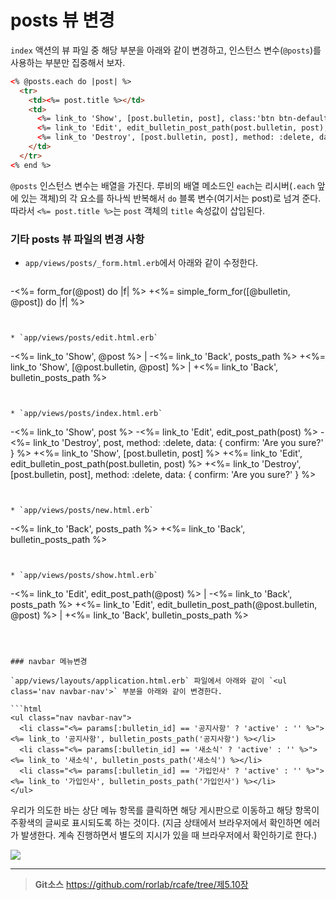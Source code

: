 # posts 뷰 변경

`index` 액션의 뷰 파일 중 해당 부분을 아래와 같이 변경하고, 인스턴스 변수(`@posts`)를 사용하는 부분만 집중해서 보자.

```html
<% @posts.each do |post| %>
  <tr>
    <td><%= post.title %></td>
    <td>
      <%= link_to 'Show', [post.bulletin, post], class:'btn btn-default' %>
      <%= link_to 'Edit', edit_bulletin_post_path(post.bulletin, post), class:'btn btn-default' %>
      <%= link_to 'Destroy', [post.bulletin, post], method: :delete, data: { confirm: 'Are you sure?' }, class:'btn btn-default' %>
    </td>
  </tr>
<% end %>
```

`@posts` 인스턴스 변수는 배열을 가진다. 루비의 배열 메소드인 `each`는 리시버(`.each` 앞에 있는 객체)의 각 요소를 하나씩 반복해서 `do` 블록 변수(여기서는 post)로 넘겨 준다. 따라서 `<%= post.title %>`는 `post` 객체의 `title` 속성값이 삽입된다.


### 기타 posts 뷰 파일의 변경 사항

* `app/views/posts/_form.html.erb`에서 아래와 같이 수정한다.

  ```
-<%= form_for(@post) do |f| %>
+<%= simple_form_for([@bulletin, @post]) do |f| %>
```


* `app/views/posts/edit.html.erb`

  ```
-<%= link_to 'Show', @post %> |
-<%= link_to 'Back', posts_path %>
+<%= link_to 'Show', [@post.bulletin, @post] %> |
+<%= link_to 'Back', bulletin_posts_path %>
```


* `app/views/posts/index.html.erb`

  ```
-<td><%= link_to 'Show', post %></td>
-<td><%= link_to 'Edit', edit_post_path(post) %></td>
-<td><%= link_to 'Destroy', post, method: :delete, data: { confirm: 'Are you sure?' } %></td>
+<td><%= link_to 'Show', [post.bulletin, post] %></td>
+<td><%= link_to 'Edit', edit_bulletin_post_path(post.bulletin, post) %></td>
+<td><%= link_to 'Destroy', [post.bulletin, post], method: :delete, data: { confirm: 'Are you sure?' } %></td>
```


* `app/views/posts/new.html.erb`

  ```
-<%= link_to 'Back', posts_path %>
+<%= link_to 'Back', bulletin_posts_path %>
```


* `app/views/posts/show.html.erb`

  ```
-<%= link_to 'Edit', edit_post_path(@post) %> |
-<%= link_to 'Back', posts_path %>
+<%= link_to 'Edit', edit_bulletin_post_path(@post.bulletin, @post) %> |
+<%= link_to 'Back', bulletin_posts_path %>
```



### navbar 메뉴변경

`app/views/layouts/application.html.erb` 파일에서 아래와 같이 `<ul class='nav navbar-nav'>` 부분을 아래와 같이 변경한다.

```html
<ul class="nav navbar-nav">
  <li class="<%= params[:bulletin_id] == '공지사항' ? 'active' : '' %>"><%= link_to '공지사항', bulletin_posts_path('공지사항') %></li>
  <li class="<%= params[:bulletin_id] == '새소식' ? 'active' : '' %>"><%= link_to '새소식', bulletin_posts_path('새소식') %></li>
  <li class="<%= params[:bulletin_id] == '가입인사' ? 'active' : '' %>"><%= link_to '가입인사', bulletin_posts_path('가입인사') %></li>
</ul>
```

우리가 의도한 바는 상단 메뉴 항목를 클릭하면 해당 게시판으로 이동하고 해당 항목이 주황색의 글씨로 표시되도록 하는 것이다.
(지금 상태에서 브라우저에서 확인하면 에러가 발생한다. 계속 진행하면서 별도의 지시가 있을 때 브라우저에서 확인하기로 한다.)

![](http://i1373.photobucket.com/albums/ag392/rorlab/Photobucket%20Desktop%20-%20RORLAB/rcafe/2014-05-09_11-19-28_zps89cc799c.png)


---
> **Git소스** https://github.com/rorlab/rcafe/tree/제5.10장
